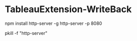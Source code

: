 # TableauExtension-WriteBack

npm install http-server -g
http-server -p 8080

pkill -f "http-server"